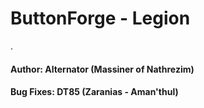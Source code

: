 # ButtonForge - Legion

.
#### Author: Alternator (Massiner of Nathrezim)
#### Bug Fixes: DT85 (Zaranias - Aman'thul)

